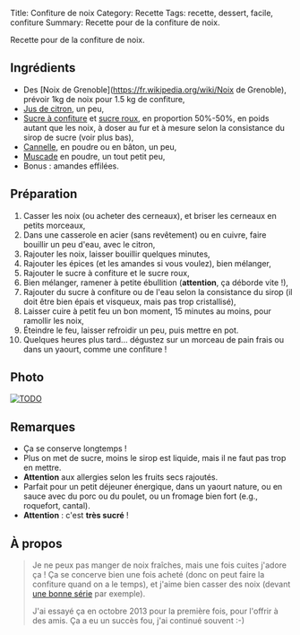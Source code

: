 Title: Confiture de noix
Category: Recette
Tags: recette, dessert, facile, confiture
Summary: Recette pour de la confiture de noix.

Recette pour de la confiture de noix.

## Ingrédients
- Des [Noix de Grenoble](https://fr.wikipedia.org/wiki/Noix de Grenoble), prévoir 1kg de noix pour 1.5 kg de confiture,
- [Jus de citron](https://fr.wikipedia.org/wiki/Citron), un peu,
- [Sucre à confiture](https://fr.wikipedia.org/wiki/Sucre%20a%20confiture) et [sucre roux](https://fr.wikipedia.org/wiki/Sucre%20roux), en proportion 50%-50%, en poids autant que les noix, à doser au fur et à mesure selon la consistance du sirop de sucre (voir plus bas),
- [Cannelle](https://fr.wikipedia.org/wiki/Cannelle), en poudre ou en bâton, un peu,
- [Muscade](https://fr.wikipedia.org/wiki/Muscade) en poudre, un tout petit peu,
- Bonus : amandes effilées.

## Préparation
1. Casser les noix (ou acheter des cerneaux), et briser les cerneaux en petits morceaux,
2. Dans une casserole en acier (sans revêtement) ou en cuivre, faire bouillir un peu d'eau, avec le citron,
3. Rajouter les noix, laisser bouillir quelques minutes,
4. Rajouter les épices (et les amandes si vous voulez), bien mélanger,
5. Rajouter le sucre à confiture et le sucre roux,
6. Bien mélanger, ramener à petite ébullition (**attention**, ça déborde vite !),
7. Rajouter du sucre à confiture ou de l'eau selon la consistance du sirop (il doit être bien épais et visqueux, mais pas trop cristallisé),
8. Laisser cuire à petit feu un bon moment, 15 minutes au moins, pour ramollir les noix,
9. Éteindre le feu, laisser refroidir un peu, puis mettre en pot.
10. Quelques heures plus tard... dégustez sur un morceau de pain frais ou dans un yaourt, comme une confiture !

## Photo
[![TODO]({filename}images/blank.png)](TODO)

## Remarques
- Ça se conserve longtemps !
- Plus on met de sucre, moins le sirop est liquide, mais il ne faut pas trop en mettre.
- **Attention** aux allergies selon les fruits secs rajoutés.
- Parfait pour un petit déjeuner énergique, dans un yaourt nature, ou en sauce avec du porc ou du poulet, ou un fromage bien fort (e.g., roquefort, cantal).
- **Attention** : c'est **très sucré** !

## À propos
> Je ne peux pas manger de noix fraîches, mais une fois cuites j'adore ça !
> Ça se concerve bien une fois acheté (donc on peut faire la confiture quand on a le temps), et j'aime bien casser des noix (devant [une bonne série](https://fr.wikipedia.org/wiki/Game_of_Thrones) par exemple).
> 
> J'ai essayé ça en octobre 2013 pour la première fois, pour l'offrir à des amis. Ça a eu un succès fou, j'ai continué souvent :-)
